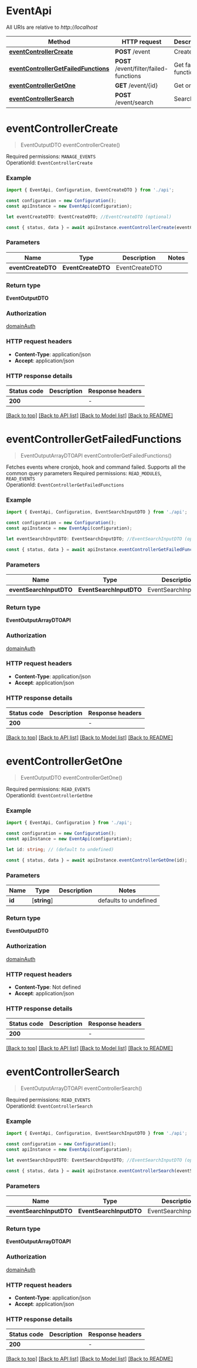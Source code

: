 # EventApi

All URIs are relative to _http://localhost_

| Method                                                                      | HTTP request                            | Description          |
| --------------------------------------------------------------------------- | --------------------------------------- | -------------------- |
| [**eventControllerCreate**](#eventcontrollercreate)                         | **POST** /event                         | Create               |
| [**eventControllerGetFailedFunctions**](#eventcontrollergetfailedfunctions) | **POST** /event/filter/failed-functions | Get failed functions |
| [**eventControllerGetOne**](#eventcontrollergetone)                         | **GET** /event/{id}                     | Get one              |
| [**eventControllerSearch**](#eventcontrollersearch)                         | **POST** /event/search                  | Search               |

# **eventControllerCreate**

> EventOutputDTO eventControllerCreate()

Required permissions: `MANAGE_EVENTS`<br> OperationId: `EventControllerCreate`

### Example

```typescript
import { EventApi, Configuration, EventCreateDTO } from './api';

const configuration = new Configuration();
const apiInstance = new EventApi(configuration);

let eventCreateDTO: EventCreateDTO; //EventCreateDTO (optional)

const { status, data } = await apiInstance.eventControllerCreate(eventCreateDTO);
```

### Parameters

| Name               | Type               | Description    | Notes |
| ------------------ | ------------------ | -------------- | ----- |
| **eventCreateDTO** | **EventCreateDTO** | EventCreateDTO |       |

### Return type

**EventOutputDTO**

### Authorization

[domainAuth](../README.md#domainAuth)

### HTTP request headers

- **Content-Type**: application/json
- **Accept**: application/json

### HTTP response details

| Status code | Description | Response headers |
| ----------- | ----------- | ---------------- |
| **200**     |             | -                |

[[Back to top]](#) [[Back to API list]](../README.md#documentation-for-api-endpoints) [[Back to Model list]](../README.md#documentation-for-models) [[Back to README]](../README.md)

# **eventControllerGetFailedFunctions**

> EventOutputArrayDTOAPI eventControllerGetFailedFunctions()

Fetches events where cronjob, hook and command failed. Supports all the common query parameters Required permissions: `READ_MODULES`, `READ_EVENTS`<br> OperationId: `EventControllerGetFailedFunctions`

### Example

```typescript
import { EventApi, Configuration, EventSearchInputDTO } from './api';

const configuration = new Configuration();
const apiInstance = new EventApi(configuration);

let eventSearchInputDTO: EventSearchInputDTO; //EventSearchInputDTO (optional)

const { status, data } = await apiInstance.eventControllerGetFailedFunctions(eventSearchInputDTO);
```

### Parameters

| Name                    | Type                    | Description         | Notes |
| ----------------------- | ----------------------- | ------------------- | ----- |
| **eventSearchInputDTO** | **EventSearchInputDTO** | EventSearchInputDTO |       |

### Return type

**EventOutputArrayDTOAPI**

### Authorization

[domainAuth](../README.md#domainAuth)

### HTTP request headers

- **Content-Type**: application/json
- **Accept**: application/json

### HTTP response details

| Status code | Description | Response headers |
| ----------- | ----------- | ---------------- |
| **200**     |             | -                |

[[Back to top]](#) [[Back to API list]](../README.md#documentation-for-api-endpoints) [[Back to Model list]](../README.md#documentation-for-models) [[Back to README]](../README.md)

# **eventControllerGetOne**

> EventOutputDTO eventControllerGetOne()

Required permissions: `READ_EVENTS`<br> OperationId: `EventControllerGetOne`

### Example

```typescript
import { EventApi, Configuration } from './api';

const configuration = new Configuration();
const apiInstance = new EventApi(configuration);

let id: string; // (default to undefined)

const { status, data } = await apiInstance.eventControllerGetOne(id);
```

### Parameters

| Name   | Type         | Description | Notes                 |
| ------ | ------------ | ----------- | --------------------- |
| **id** | [**string**] |             | defaults to undefined |

### Return type

**EventOutputDTO**

### Authorization

[domainAuth](../README.md#domainAuth)

### HTTP request headers

- **Content-Type**: Not defined
- **Accept**: application/json

### HTTP response details

| Status code | Description | Response headers |
| ----------- | ----------- | ---------------- |
| **200**     |             | -                |

[[Back to top]](#) [[Back to API list]](../README.md#documentation-for-api-endpoints) [[Back to Model list]](../README.md#documentation-for-models) [[Back to README]](../README.md)

# **eventControllerSearch**

> EventOutputArrayDTOAPI eventControllerSearch()

Required permissions: `READ_EVENTS`<br> OperationId: `EventControllerSearch`

### Example

```typescript
import { EventApi, Configuration, EventSearchInputDTO } from './api';

const configuration = new Configuration();
const apiInstance = new EventApi(configuration);

let eventSearchInputDTO: EventSearchInputDTO; //EventSearchInputDTO (optional)

const { status, data } = await apiInstance.eventControllerSearch(eventSearchInputDTO);
```

### Parameters

| Name                    | Type                    | Description         | Notes |
| ----------------------- | ----------------------- | ------------------- | ----- |
| **eventSearchInputDTO** | **EventSearchInputDTO** | EventSearchInputDTO |       |

### Return type

**EventOutputArrayDTOAPI**

### Authorization

[domainAuth](../README.md#domainAuth)

### HTTP request headers

- **Content-Type**: application/json
- **Accept**: application/json

### HTTP response details

| Status code | Description | Response headers |
| ----------- | ----------- | ---------------- |
| **200**     |             | -                |

[[Back to top]](#) [[Back to API list]](../README.md#documentation-for-api-endpoints) [[Back to Model list]](../README.md#documentation-for-models) [[Back to README]](../README.md)
